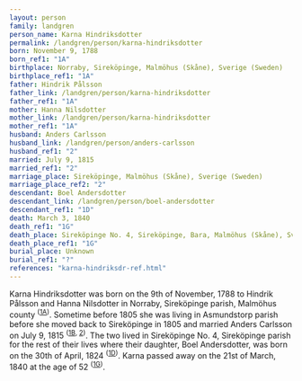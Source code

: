 ```yaml
---
layout: person
family: landgren
person_name: Karna Hindriksdotter
permalink: /landgren/person/karna-hindriksdotter
born: November 9, 1788
born_ref1: "1A"
birthplace: Norraby, Sireköpinge, Malmöhus (Skåne), Sverige (Sweden)
birthplace_ref1: "1A"
father: Hindrik Pålsson
father_link: /landgren/person/karna-hindriksdotter
father_ref1: "1A"
mother: Hanna Nilsdotter
mother_link: /landgren/person/karna-hindriksdotter
mother_ref1: "1A"
husband: Anders Carlsson
husband_link: /landgren/person/anders-carlsson
husband_ref1: "2"
married: July 9, 1815
married_ref1: "2"
marriage_place: Sireköpinge, Malmöhus (Skåne), Sverige (Sweden)
marriage_place_ref2: "2"
descendant: Boel Andersdotter
descendant_link: /landgren/person/boel-andersdotter
descendant_ref1: "1D"
death: March 3, 1840
death_ref1: "1G"
death_place: Sireköpinge No. 4, Sireköpinge, Bara, Malmöhus (Skåne), Sverige (Sweden)
death_place_ref1: "1G"
burial_place: Unknown
burial_ref1: "?"
references: "karna-hindriksdr-ref.html"
---
```

Karna Hindriksdotter was born on the 9th of November, 1788 to Hindrik Pålsson and Hanna Nilsdotter in Norraby, Sireköpinge parish, Malmöhus county <sup>([1A](#1A))</sup>. Sometime before 1805 she was living in Asmundstorp parish before she moved back to Sireköpinge in 1805 and married Anders Carlsson on July 9, 1815 <sup>([1B](#1B), [2](#2))</sup>. The two lived in Sireköpinge No. 4, Sireköpinge parish for the rest of their lives where their daughter, Boel Andersdotter, was born on the 30th of April, 1824 <sup>([1D](#1D))</sup>. Karna passed away on the 21st of March, 1840 at the age of 52 <sup>([1G](#1G))</sup>.
